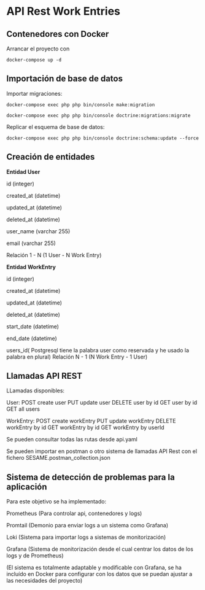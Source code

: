 # API Rest Work Entries 

## Contenedores con Docker

Arrancar el proyecto con

`docker-compose up -d`

## Importación de base de datos

Importar migraciones:

`docker-compose exec php php bin/console make:migration`


`docker-compose exec php php bin/console doctrine:migrations:migrate
`

Replicar el esquema de base de datos:

`docker-compose exec php php bin/console doctrine:schema:update --force`

## Creación de entidades

**Entidad User**

id (integer)

created_at (datetime)

updated_at (datetime)

deleted_at (datetime)

user_name (varchar 255)

email (varchar 255)

Relación 1 - N (1 User - N Work Entry)

**Entidad WorkEntry**

id (integer)

created_at (datetime)

updated_at (datetime)

deleted_at (datetime)

start_date (datetime)

end_date (datetime)

users_id( Postgresql tiene la palabra user como reservada y he usado la palabra en plural)
Relación N - 1 (N Work Entry - 1 User)

## Llamadas API REST

LLamadas disponibles:

User:
POST create user
PUT update user
DELETE user by id
GET user by id
GET all users

WorkEntry:
POST create workEntry
PUT update workEntry
DELETE workEntry by id
GET workEntry by id
GET workEntry by userId

Se pueden consultar todas las rutas desde api.yaml


Se pueden importar en postman o otro sistema de llamadas API Rest con el fichero SESAME.postman_collection.json

## Sistema de detección de problemas para la aplicación

Para este objetivo se ha implementado:

Prometheus (Para controlar api, contenedores y logs)

Promtail (Demonio para enviar logs a un sistema como Grafana)

Loki (Sistema para importar logs a sistemas de monitorización)

Grafana (Sistema de monitorización desde el cual centrar los datos
de los logs y de Prometheus)

(El sistema es totalmente adaptable y modificable con Grafana, se 
ha incluído en Docker para configurar con los datos que se puedan
ajustar a las necesidades del proyecto)
